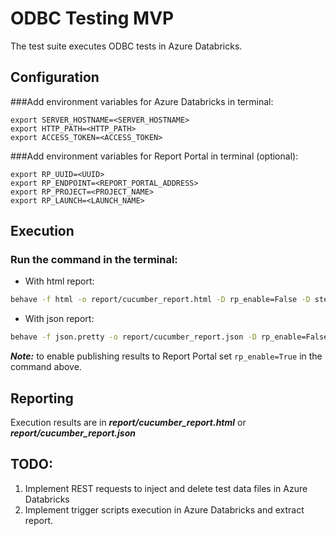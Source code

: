 # ODBC Testing MVP

The test suite executes ODBC tests in Azure Databricks.

## Configuration

###Add environment variables for Azure Databricks in terminal:
```
export SERVER_HOSTNAME=<SERVER_HOSTNAME>
export HTTP_PATH=<HTTP_PATH>
export ACCESS_TOKEN=<ACCESS_TOKEN>
```

###Add environment variables for Report Portal in terminal (optional):
```
export RP_UUID=<UUID>
export RP_ENDPOINT=<REPORT_PORTAL_ADDRESS>
export RP_PROJECT=<PROJECT_NAME>
export RP_LAUNCH=<LAUNCH_NAME>
```

## Execution
### Run the command in the terminal:

* With html report:
```bash 
behave -f html -o report/cucumber_report.html -D rp_enable=False -D step_based=True --tags=ODBC
```

* With json report:
```bash 
behave -f json.pretty -o report/cucumber_report.json -D rp_enable=False -D step_based=True --tags=ODBC
```

***Note:*** to enable publishing results to Report Portal set ```rp_enable=True``` in the command above.

## Reporting
Execution results are in ***report/cucumber_report.html*** or ***report/cucumber_report.json***

## TODO: 
1. Implement REST requests to inject and delete test data files in Azure Databricks 
2. Implement trigger scripts execution in Azure Databricks and extract report.